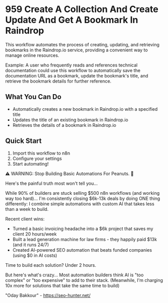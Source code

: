 # 959 Create A Collection And Create Update And Get A Bookmark In Raindrop

This workflow automates the process of creating, updating, and retrieving bookmarks in the Raindrop.io service, providing a convenient way to manage online resources.

Example: A user who frequently reads and references technical documentation could use this workflow to automatically save the documentation URL as a bookmark, update the bookmark's title, and retrieve the bookmark details for further reference.

## What You Can Do
- Automatically creates a new bookmark in Raindrop.io with a specified title
- Updates the title of an existing bookmark in Raindrop.io
- Retrieves the details of a bookmark in Raindrop.io

## Quick Start
1. Import this workflow to n8n
2. Configure your settings
3. Start automating!

⚠️ WARNING: Stop Building Basic Automations For Peanuts. 🚫

Here's the painful truth most won't tell you...

While 90% of builders are stuck selling $500 n8n workflows (and working way too hard)...
I'm consistently closing $6k-13k deals by doing ONE thing differently:
I combine simple automations with custom AI that takes less than a week to build.

Recent client wins:
* Turned a basic invoicing headache into a $6k project that saves my client 20 hours/week
* Built a lead generation machine for law firms - they happily paid $13k (and it runs 24/7)
* Created AI-powered SEO automation that beats funded companies (using $0 in AI costs)

Time to build each solution? Under 2 hours.

But here's what's crazy...
Most automation builders think AI is "too complex" or "too expensive" to add to their stack.
(Meanwhile, I'm charging 10x more for solutions that take the same time to build)

"Oday Bakkour" - https://seo-hunter.net/
